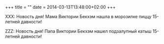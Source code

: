 +++
title = ""
date = 2014-03-13T13:48:00+02:00
+++

XXX: Новость дня! Мама Виктории Бекхэм нашла в морозилке пиццу 15-летней давности!


ZZZ: Новость дня! Папа Виктории Бекхэм нашел подзалупный катыш 15-летней давности!


